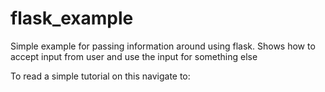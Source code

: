 # flask_example
Simple example for passing information around using flask. Shows how to accept input from user and use the input for something else

To read a simple tutorial on this navigate to: 

